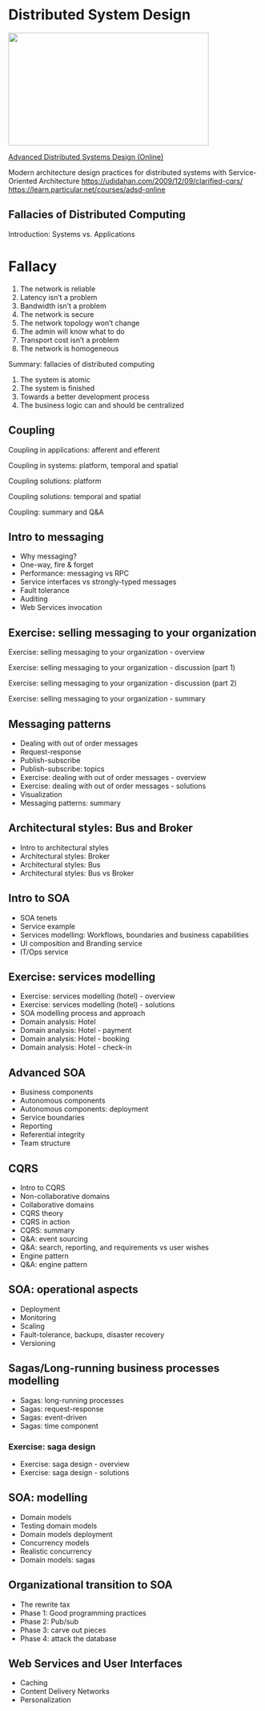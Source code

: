 # Distributed System Design

<p><a href="https://learn.particular.net/courses/adsd-online?wvideo=4sl3iip87q"><img src="https://embed-ssl.wistia.com/deliveries/56374cb50b05345c10bb38956ffacc835f91e929.jpg?image_play_button_size=2x&amp;image_crop_resized=556x313&amp;image_play_button=1&amp;image_play_button_color=54bbffe0" width="400" height="225" style="width: 400px; height: 225px;"></a></p><p><a href="https://learn.particular.net/courses/adsd-online?wvideo=4sl3iip87q">Advanced Distributed Systems Design (Online)</a></p>

Modern architecture design practices for distributed systems with Service-Oriented Architecture 
https://udidahan.com/2009/12/09/clarified-cqrs/
https://learn.particular.net/courses/adsd-online


## Fallacies of Distributed Computing

Introduction: Systems vs. Applications

# Fallacy
 1. The network is reliable
 2. Latency isn’t a problem
 3. Bandwidth isn’t a problem
 4. The network is secure
 5. The network topology won’t change
 6. The admin will know what to do
 7. Transport cost isn’t a problem
 8. The network is homogeneous
 
 Summary:  fallacies of distributed computing
 1. The system is atomic
 2. The system is finished
 3. Towards a better development process
 4. The business logic can and should be centralized


## Coupling

Coupling in applications: afferent and efferent

Coupling in systems: platform, temporal and spatial

Coupling solutions: platform

Coupling solutions: temporal and spatial

Coupling: summary and Q&A

## Intro to messaging

 -  Why messaging?
 -  One-way, fire & forget
 -  Performance: messaging vs RPC
 -  Service interfaces vs strongly-typed messages
 -  Fault tolerance
 -  Auditing
 -  Web Services invocation

##  Exercise: selling messaging to your organization

Exercise: selling messaging to your organization - overview

Exercise: selling messaging to your organization - discussion (part 1)

Exercise: selling messaging to your organization - discussion (part 2)

Exercise: selling messaging to your organization - summary

##  Messaging patterns

-  Dealing with out of order messages
-  Request-response
-  Publish-subscribe
-  Publish-subscribe: topics
-  Exercise: dealing with out of order messages - overview
-  Exercise: dealing with out of order messages - solutions
-  Visualization
-  Messaging patterns: summary

## Architectural styles: Bus and Broker

-  Intro to architectural styles
-  Architectural styles: Broker
-  Architectural styles: Bus
-  Architectural styles: Bus vs Broker


## Intro to SOA

-  SOA tenets
-  Service example
-  Services modelling: Workflows, boundaries and business capabilities
-  UI composition and Branding service
-  IT/Ops service

## Exercise: services modelling
-  Exercise: services modelling (hotel) - overview
-  Exercise: services modelling (hotel) - solutions
-  SOA modelling process and approach
-  Domain analysis: Hotel
-  Domain analysis: Hotel - payment
-  Domain analysis: Hotel - booking
-  Domain analysis: Hotel - check-in

## Advanced SOA

-  Business components
-  Autonomous components
-  Autonomous components: deployment
-  Service boundaries
-  Reporting
-  Referential integrity
-  Team structure


## CQRS

-  Intro to CQRS
-  Non-collaborative domains
-  Collaborative domains
-  CQRS theory
-  CQRS in action
-  CQRS: summary
-  Q&A: event sourcing
-  Q&A: search, reporting, and requirements vs user wishes
-  Engine pattern
-  Q&A: engine pattern

## SOA: operational aspects

-  Deployment
-  Monitoring
-  Scaling
-  Fault-tolerance, backups, disaster recovery
-  Versioning

## Sagas/Long-running business processes modelling
-  Sagas: long-running processes
-  Sagas: request-response
-  Sagas: event-driven
-  Sagas: time component

### Exercise: saga design

-  Exercise: saga design - overview
-  Exercise: saga design - solutions

## SOA: modelling
-  Domain models
-  Testing domain models
-  Domain models deployment
-  Concurrency models
-  Realistic concurrency
-  Domain models: sagas

## Organizational transition to SOA
-  The rewrite tax
-  Phase 1: Good programming practices
-  Phase 2: Pub/sub
-  Phase 3: carve out pieces
-  Phase 4: attack the database

## Web Services and User Interfaces
-  Caching
-  Content Delivery Networks
-  Personalization
